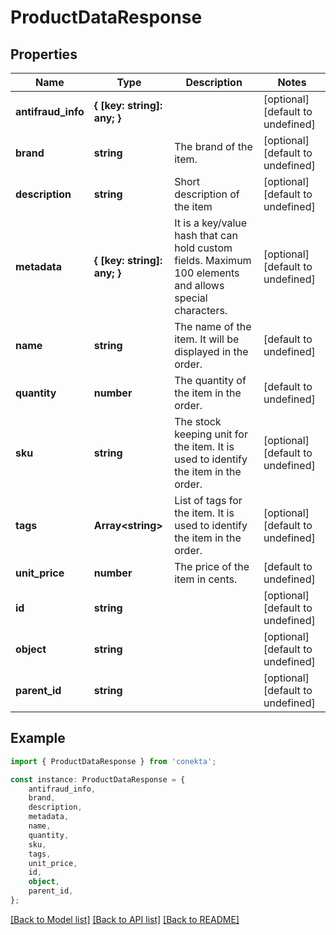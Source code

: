 # ProductDataResponse


## Properties

Name | Type | Description | Notes
------------ | ------------- | ------------- | -------------
**antifraud_info** | **{ [key: string]: any; }** |  | [optional] [default to undefined]
**brand** | **string** | The brand of the item. | [optional] [default to undefined]
**description** | **string** | Short description of the item | [optional] [default to undefined]
**metadata** | **{ [key: string]: any; }** | It is a key/value hash that can hold custom fields. Maximum 100 elements and allows special characters. | [optional] [default to undefined]
**name** | **string** | The name of the item. It will be displayed in the order. | [default to undefined]
**quantity** | **number** | The quantity of the item in the order. | [default to undefined]
**sku** | **string** | The stock keeping unit for the item. It is used to identify the item in the order. | [optional] [default to undefined]
**tags** | **Array&lt;string&gt;** | List of tags for the item. It is used to identify the item in the order. | [optional] [default to undefined]
**unit_price** | **number** | The price of the item in cents. | [default to undefined]
**id** | **string** |  | [optional] [default to undefined]
**object** | **string** |  | [optional] [default to undefined]
**parent_id** | **string** |  | [optional] [default to undefined]

## Example

```typescript
import { ProductDataResponse } from 'conekta';

const instance: ProductDataResponse = {
    antifraud_info,
    brand,
    description,
    metadata,
    name,
    quantity,
    sku,
    tags,
    unit_price,
    id,
    object,
    parent_id,
};
```

[[Back to Model list]](../README.md#documentation-for-models) [[Back to API list]](../README.md#documentation-for-api-endpoints) [[Back to README]](../README.md)
